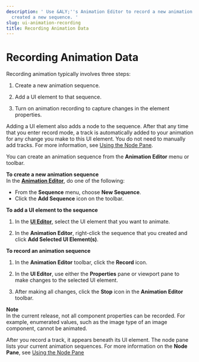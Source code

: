 ```yaml
---
description: ' Use &ALY;''s Animation Editor to record a new animation after you have
  created a new sequence. '
slug: ui-animation-recording
title: Recording Animation Data
---
```

# Recording Animation Data<a name="ui-animation-recording"></a>

Recording animation typically involves three steps: 

1. Create a new animation sequence\.

1. Add a UI element to that sequence\.

1. Turn on animation recording to capture changes in the element properties\.

Adding a UI element also adds a node to the sequence\. After that any time that you enter record mode, a track is automatically added to your animation for any change you make to this UI element\. You do not need to manually add tracks\. For more information, see [Using the Node Pane](/docs/userguide/ui/animation/using-node-pane.md)\.

You can create an animation sequence from the **Animation Editor** menu or toolbar\.

**To create a new animation sequence**  
In the [**Animation Editor**](/docs/userguide/ui/animation/_index.md), do one of the following:
+ From the **Sequence** menu, choose **New Sequence**\.
+ Click the **Add Sequence** icon on the toolbar\.

**To add a UI element to the sequence**

1. In the [**UI Editor**](/docs/userguide/ui/editor/using.md), select the UI element that you want to animate\.

1. In the **Animation Editor**, right\-click the sequence that you created and click **Add Selected UI Element\(s\)**\.

**To record an animation sequence**

1. In the **Animation Editor** toolbar, click the **Record** icon\.

1. In the **UI Editor**, use either the **Properties** pane or viewport pane to make changes to the selected UI element\.

1. After making all changes, click the **Stop** icon in the **Animation Editor** toolbar\.

**Note**  
In the current release, not all component properties can be recorded\. For example, enumerated values, such as the image type of an image component, cannot be animated\.

After you record a track, it appears beneath its UI element\. The node pane lists your current animation sequences\. For more information on the **Node Pane**, see [Using the Node Pane](/docs/userguide/ui/animation/using-node-pane.md)